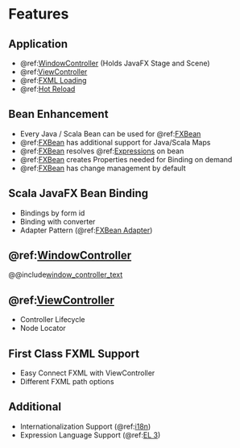 # Features

## Application

- @ref:[WindowController](detail/window_controller.md) (Holds JavaFX Stage and Scene)
- @ref:[ViewController](detail/view_controller.md)
- @ref:[FXML Loading](detail/fxml_loading.md)
- @ref:[Hot Reload](development/hot_reload.md)

## Bean Enhancement

- Every Java / Scala Bean can be used for @ref:[FXBean](detail/fxbean.md)
- @ref:[FXBean](detail/fxbean.md) has additional support for Java/Scala Maps
- @ref:[FXBean](detail/fxbean.md) resolves @ref:[Expressions](detail/expression_language.md) on bean
- @ref:[FXBean](detail/fxbean.md) creates Properties needed for Binding on demand
- @ref:[FXBean](detail/fxbean.md) has change management by default

## Scala JavaFX Bean Binding

- Bindings by form id
- Binding with converter
- Adapter Pattern (@ref:[FXBean Adapter](detail/fxbean_adapter.md))

## @ref:[WindowController](detail/window_controller.md)

@@include[window_controller_text](includes/window_controller_text.md)

## @ref:[ViewController](detail/view_controller.md)

- Controller Lifecycle
- Node Locator

## First Class FXML Support

- Easy Connect FXML with ViewController
- Different FXML path options

## Additional

- Internationalization Support (@ref:[i18n](detail/i18n.md))
- Expression Language Support  (@ref:[EL 3](detail/expression_language.md))